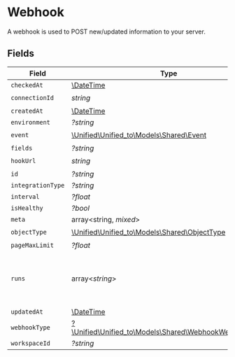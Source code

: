 # Webhook

A webhook is used to POST new/updated information to your server.


## Fields

| Field                                                                                              | Type                                                                                               | Required                                                                                           | Description                                                                                        |
| -------------------------------------------------------------------------------------------------- | -------------------------------------------------------------------------------------------------- | -------------------------------------------------------------------------------------------------- | -------------------------------------------------------------------------------------------------- |
| `checkedAt`                                                                                        | [\DateTime](https://www.php.net/manual/en/class.datetime.php)                                      | :heavy_minus_sign:                                                                                 | N/A                                                                                                |
| `connectionId`                                                                                     | *string*                                                                                           | :heavy_check_mark:                                                                                 | N/A                                                                                                |
| `createdAt`                                                                                        | [\DateTime](https://www.php.net/manual/en/class.datetime.php)                                      | :heavy_minus_sign:                                                                                 | N/A                                                                                                |
| `environment`                                                                                      | *?string*                                                                                          | :heavy_minus_sign:                                                                                 | N/A                                                                                                |
| `event`                                                                                            | [\Unified\Unified_to\Models\Shared\Event](../../Models/Shared/Event.md)                            | :heavy_check_mark:                                                                                 | N/A                                                                                                |
| `fields`                                                                                           | *?string*                                                                                          | :heavy_minus_sign:                                                                                 | N/A                                                                                                |
| `hookUrl`                                                                                          | *string*                                                                                           | :heavy_check_mark:                                                                                 | N/A                                                                                                |
| `id`                                                                                               | *?string*                                                                                          | :heavy_minus_sign:                                                                                 | N/A                                                                                                |
| `integrationType`                                                                                  | *?string*                                                                                          | :heavy_minus_sign:                                                                                 | N/A                                                                                                |
| `interval`                                                                                         | *?float*                                                                                           | :heavy_minus_sign:                                                                                 | N/A                                                                                                |
| `isHealthy`                                                                                        | *?bool*                                                                                            | :heavy_minus_sign:                                                                                 | N/A                                                                                                |
| `meta`                                                                                             | array<string, *mixed*>                                                                             | :heavy_minus_sign:                                                                                 | N/A                                                                                                |
| `objectType`                                                                                       | [\Unified\Unified_to\Models\Shared\ObjectType](../../Models/Shared/ObjectType.md)                  | :heavy_check_mark:                                                                                 | N/A                                                                                                |
| `pageMaxLimit`                                                                                     | *?float*                                                                                           | :heavy_minus_sign:                                                                                 | N/A                                                                                                |
| `runs`                                                                                             | array<*string*>                                                                                    | :heavy_minus_sign:                                                                                 | An array of the most revent virtual webhook runs                                                   |
| `updatedAt`                                                                                        | [\DateTime](https://www.php.net/manual/en/class.datetime.php)                                      | :heavy_minus_sign:                                                                                 | N/A                                                                                                |
| `webhookType`                                                                                      | [?\Unified\Unified_to\Models\Shared\WebhookWebhookType](../../Models/Shared/WebhookWebhookType.md) | :heavy_minus_sign:                                                                                 | N/A                                                                                                |
| `workspaceId`                                                                                      | *?string*                                                                                          | :heavy_minus_sign:                                                                                 | N/A                                                                                                |